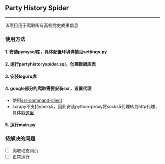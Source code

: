## Party History Spider

---

该项目用于爬取所有高校党史成果信息

### 使用方法

#### 1. 安装pymysql库，具体配置环境详情见settings.py

#### 2. 运行partyhistoryspider.sql，创建数据库表

#### 3. 安装loguru库

#### 4. google部分的爬取需要安装ssr，设置代理

* 使用[ssr-command-client](https://github.com/TyrantLucifer/ssr-command-client)
* scrapy不支持socks5，因此安装python-proxy将socks5代理转为http代理，具体戳[这里](https://stackoverflow.com/questions/59085184/how-can-proxy-scrapy-requests-with-socks5)


#### 5. 运行main.py

### 待解决的问题
- [ ] 爬取动态网页
- [ ] 正常运行